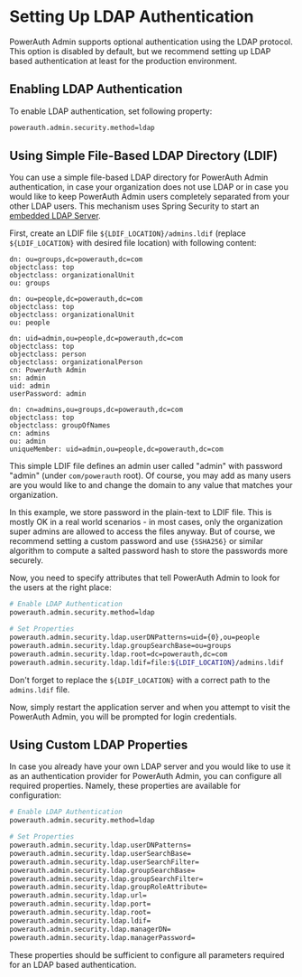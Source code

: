 # Setting Up LDAP Authentication

PowerAuth Admin supports optional authentication using the LDAP protocol. This option is disabled by default, but we recommend setting up LDAP based authentication at least for the production environment.

## Enabling LDAP Authentication

To enable LDAP authentication, set following property:

```sh
powerauth.admin.security.method=ldap
```

## Using Simple File-Based LDAP Directory (LDIF)

You can use a simple file-based LDAP directory for PowerAuth Admin authentication, in case your organization does not use LDAP or in case you would like to keep PowerAuth Admin users completely separated from your other LDAP users. This mechanism uses Spring Security to start an [embedded LDAP Server](http://docs.spring.io/spring-security/site/docs/current/reference/htmlsingle/#using-an-embedded-test-server).

First, create an LDIF file `${LDIF_LOCATION}/admins.ldif` (replace `${LDIF_LOCATION}` with desired file location) with following content:

```
dn: ou=groups,dc=powerauth,dc=com
objectclass: top
objectclass: organizationalUnit
ou: groups

dn: ou=people,dc=powerauth,dc=com
objectclass: top
objectclass: organizationalUnit
ou: people

dn: uid=admin,ou=people,dc=powerauth,dc=com
objectclass: top
objectclass: person
objectclass: organizationalPerson
cn: PowerAuth Admin
sn: admin
uid: admin
userPassword: admin

dn: cn=admins,ou=groups,dc=powerauth,dc=com
objectclass: top
objectclass: groupOfNames
cn: admins
ou: admin
uniqueMember: uid=admin,ou=people,dc=powerauth,dc=com
```

This simple LDIF file defines an admin user called "admin" with password "admin" (under `com/powerauth` root). Of course, you may add as many users are you would like to and change the domain to any value that matches your organization.

In this example, we store password in the plain-text to LDIF file. This is mostly OK in a real world scenarios - in most cases, only the organization super admins are allowed to access the files anyway. But of course, we recommend setting a custom password and use `{SSHA256}` or similar algorithm to compute a salted password hash to store the passwords more securely.

Now, you need to specify attributes that tell PowerAuth Admin to look for the users at the right place:

```sh
# Enable LDAP Authentication
powerauth.admin.security.method=ldap

# Set Properties
powerauth.admin.security.ldap.userDNPatterns=uid={0},ou=people
powerauth.admin.security.ldap.groupSearchBase=ou=groups
powerauth.admin.security.ldap.root=dc=powerauth,dc=com
powerauth.admin.security.ldap.ldif=file:${LDIF_LOCATION}/admins.ldif
```

Don't forget to replace the `${LDIF_LOCATION}` with a correct path to the `admins.ldif` file.

Now, simply restart the application server and when you attempt to visit the PowerAuth Admin, you will be prompted for login credentials.

## Using Custom LDAP Properties

In case you already have your own LDAP server and you would like to use it as an authentication provider for PowerAuth Admin, you can configure all required properties. Namely, these properties are available for configuration:

```sh
# Enable LDAP Authentication
powerauth.admin.security.method=ldap

# Set Properties
powerauth.admin.security.ldap.userDNPatterns=
powerauth.admin.security.ldap.userSearchBase=
powerauth.admin.security.ldap.userSearchFilter=
powerauth.admin.security.ldap.groupSearchBase=
powerauth.admin.security.ldap.groupSearchFilter=
powerauth.admin.security.ldap.groupRoleAttribute=
powerauth.admin.security.ldap.url=
powerauth.admin.security.ldap.port=
powerauth.admin.security.ldap.root=
powerauth.admin.security.ldap.ldif=
powerauth.admin.security.ldap.managerDN=
powerauth.admin.security.ldap.managerPassword=
```

These properties should be sufficient to configure all parameters required for an LDAP based authentication.
